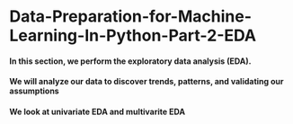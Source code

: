 # Data-Preparation-for-Machine-Learning-In-Python-Part-2-EDA
#### In this section, we perform the exploratory data analysis (EDA).
#### We will analyze our data to discover trends, patterns, and validating our assumptions
#### We look at univariate EDA and multivarite EDA
